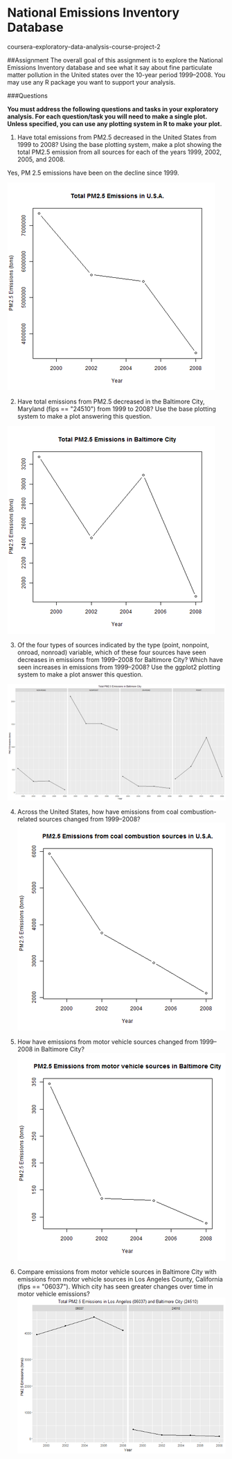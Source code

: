 # National Emissions Inventory Database
coursera-exploratory-data-analysis-course-project-2

##Assignment
The overall goal of this assignment is to explore the National Emissions Inventory database and see what it say about fine particulate matter pollution in the United states over the 10-year period 1999–2008. You may use any R package you want to support your analysis.

###Questions

**You must address the following questions and tasks in your exploratory analysis. For each question/task you will need to make a single plot. Unless specified, you can use any plotting system in R to make your plot.**

1. Have total emissions from PM2.5 decreased in the United States from 1999 to 2008? Using the base plotting system, make a plot showing the total PM2.5 emission from all sources for each of the years 1999, 2002, 2005, and 2008.

Yes, PM 2.5 emissions have been on the decline since 1999. 


![alt text](https://github.com/StarGazer007/National_Emissions_Inventory_database-/blob/master/plot1.png "1999, 2002, 2005, and 2008")



2. Have total emissions from PM2.5 decreased in the Baltimore City, Maryland (fips == "24510") from 1999 to 2008? Use the base plotting system to make a plot answering this question.
 
![alt text](https://github.com/StarGazer007/National_Emissions_Inventory_database-/blob/master/plot2.png "1999, 2002, 2005, and 2008")

3. Of the four types of sources indicated by the type (point, nonpoint, onroad, nonroad) variable, which of these four sources have seen decreases in emissions from 1999–2008 for Baltimore City? Which have seen increases in emissions from 1999–2008? Use the ggplot2 plotting system to make a plot answer this question.

![alt text](https://github.com/StarGazer007/National_Emissions_Inventory_database-/blob/master/plot3.png "1999, 2002, 2005, and 2008")


4. Across the United States, how have emissions from coal combustion-related sources changed from 1999–2008?
![alt text](https://github.com/StarGazer007/National_Emissions_Inventory_database-/blob/master/plot4.png "1999, 2002, 2005, and 2008")


5. How have emissions from motor vehicle sources changed from 1999–2008 in Baltimore City?
![alt text](https://github.com/StarGazer007/National_Emissions_Inventory_database-/blob/master/plot5.png "1999, 2002, 2005, and 2008")


6. Compare emissions from motor vehicle sources in Baltimore City with emissions from motor vehicle sources in Los Angeles County, California (fips == "06037"). Which city has seen greater changes over time in motor vehicle emissions?
![alt text](https://github.com/StarGazer007/National_Emissions_Inventory_database-/blob/master/plot6.png "1999, 2002, 2005, and 2008")
